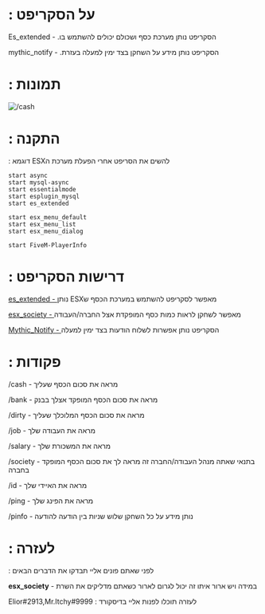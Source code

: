 # : על הסקריפט 

Es_extended - .הסקריפט נותן מערכת כסף ושכולם יכולים להשתמש בו

mythic_notify - .הסקריפט נותן מידע על השחקן בצד ימין למעלה בעזרת

# : תמונות

![/cash](https://i.ibb.co/Yc8fYwL/Capture.png) 

# : התקנה

: דוגמא ESXלהשים את הסריפט אחרי הפעלת מערכת ה

```
start async
start mysql-async
start essentialmode
start esplugin_mysql
start es_extended

start esx_menu_default
start esx_menu_list
start esx_menu_dialog

start FiveM-PlayerInfo
```

# : דרישות הסקריפט

[es_extended - ](https://github.com/esx-framework/es_extended) נותן ESXמאפשר לסקריפט להשתמש במערכת הכסף ש

[esx_society - ](https://github.com/esx-framework/esx_society) מאפשר לשחקן לראות כמות כסף המופקדת אצל החברה/העבודה

[Mythic_Notify - ](https://github.com/JayMontana36/mythic_notify) הסקריפט נותן אפשרות לשלוח הודעות בצד ימין למעלה

# : פקודות

/cash - מראה את סכום הכסף שעליך

/bank - מראה את סכום הכסף המופקד אצלך בבנק

/dirty - מראה את סכום הכסף המלוכלך שעליך

/job - מראה את העבודה שלך

/salary - מראה את המשכורת שלך

/society - בתנאי שאתה מנהל העבודה/החברה זה מראה לך את סכום הכסף המופקד בחברה

/id - מראה את האיידי שלך

/ping - מראה את הפינג שלך
            
/pinfo - נותן מידע על כל השחקן שלוש שניות בין הודעה להודעה 

# : לעזרה

: לפני שאתם פונים אליי תבדקו את הדברים הבאים

**esx_society** - במידה ויש ארור איתו זה יכול לגרום לארור כשאתם מדליקים את השרת

Elior#2913,Mr.Itchy#9999  : לעזרה תוכלו לפנות אליי בדיסקורד
